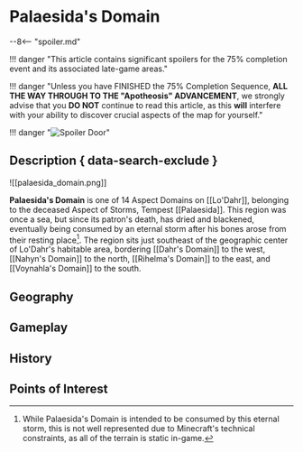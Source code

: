 # Palaesida's Domain

--8<-- "spoiler.md"

!!! danger "This article contains significant spoilers for the 75% completion event and its associated late-game areas."

!!! danger "Unless you have FINISHED the 75% Completion Sequence, **ALL THE WAY THROUGH TO THE "Apotheosis" ADVANCEMENT**, we strongly advise that you **DO NOT** continue to read this article, as this **will** interfere with your ability to discover crucial aspects of the map for yourself."

!!! danger "![Spoiler Door](/assets/img/spoiler_door.png)"

## Description { data-search-exclude }

![[palaesida_domain.png]]

**Palaesida's Domain** is one of 14 Aspect Domains on [[Lo'Dahr]], belonging to the deceased Aspect of Storms, Tempest [[Palaesida]]. This region was once a sea, but since its patron's death, has dried and blackened, eventually being consumed by an eternal storm after his bones arose from their resting place[^1]. The region sits just southeast of the geographic center of Lo'Dahr's habitable area, bordering [[Dahr's Domain]] to the west, [[Nahyn's Domain]] to the north, [[Rihelma's Domain]] to the east, and [[Voynahla's Domain]] to the south.

## Geography

## Gameplay

## History

## Points of Interest

[^1]: While Palaesida's Domain is intended to be consumed by this eternal storm, this is not well represented due to Minecraft's technical constraints, as all of the terrain is static in-game.
